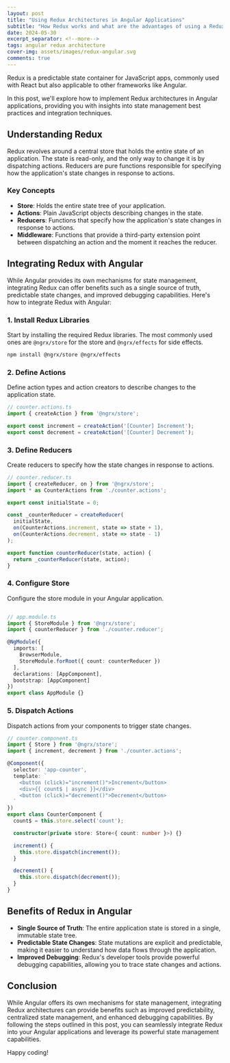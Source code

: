 ```yaml
---
layout: post
title: "Using Redux Architectures in Angular Applications"
subtitle: "How Redux works and what are the advantages of using a Redux Store as a data layer"
date: 2024-05-30
excerpt_separator: <!--more-->
tags: angular redux architecture
cover-img: assets/images/redux-angular.svg
comments: true
---
```


Redux is a predictable state container for JavaScript apps, commonly used with React but also applicable to other frameworks like Angular.
<!--more-->
In this post, we'll explore how to implement Redux architectures in Angular applications, providing you with insights into state management best practices and integration techniques.

## Understanding Redux

Redux revolves around a central store that holds the entire state of an application. The state is read-only, and the only way to change it is by dispatching actions. Reducers are pure functions responsible for specifying how the application's state changes in response to actions.

### Key Concepts

- **Store**: Holds the entire state tree of your application.
- **Actions**: Plain JavaScript objects describing changes in the state.
- **Reducers**: Functions that specify how the application's state changes in response to actions.
- **Middleware**: Functions that provide a third-party extension point between dispatching an action and the moment it reaches the reducer.

## Integrating Redux with Angular

While Angular provides its own mechanisms for state management, integrating Redux can offer benefits such as a single source of truth, predictable state changes, and improved debugging capabilities. Here's how to integrate Redux with Angular:

### 1. Install Redux Libraries

Start by installing the required Redux libraries. The most commonly used ones are `@ngrx/store` for the store and `@ngrx/effects` for side effects.

```bash
npm install @ngrx/store @ngrx/effects
```

### 2. Define Actions

Define action types and action creators to describe changes to the application state.

```typescript
// counter.actions.ts
import { createAction } from '@ngrx/store';

export const increment = createAction('[Counter] Increment');
export const decrement = createAction('[Counter] Decrement');

```

### 3. Define Reducers

Create reducers to specify how the state changes in response to actions.

```typescript
// counter.reducer.ts
import { createReducer, on } from '@ngrx/store';
import * as CounterActions from './counter.actions';

export const initialState = 0;

const _counterReducer = createReducer(
  initialState,
  on(CounterActions.increment, state => state + 1),
  on(CounterActions.decrement, state => state - 1)
);

export function counterReducer(state, action) {
  return _counterReducer(state, action);
}
```

### 4. Configure Store

Configure the store module in your Angular application.

```typescript

// app.module.ts
import { StoreModule } from '@ngrx/store';
import { counterReducer } from './counter.reducer';

@NgModule({
  imports: [
    BrowserModule,
    StoreModule.forRoot({ count: counterReducer })
  ],
  declarations: [AppComponent],
  bootstrap: [AppComponent]
})
export class AppModule {}

```

### 5. Dispatch Actions

Dispatch actions from your components to trigger state changes.

```typescript
// counter.component.ts
import { Store } from '@ngrx/store';
import { increment, decrement } from './counter.actions';

@Component({
  selector: 'app-counter',
  template: `
    <button (click)="increment()">Increment</button>
    <div>{{ count$ | async }}</div>
    <button (click)="decrement()">Decrement</button>
  `
})
export class CounterComponent {
  count$ = this.store.select('count');

  constructor(private store: Store<{ count: number }>) {}

  increment() {
    this.store.dispatch(increment());
  }

  decrement() {
    this.store.dispatch(decrement());
  }
}
```

## Benefits of Redux in Angular

- **Single Source of Truth**: The entire application state is stored in a single, immutable state tree.
- **Predictable State Changes**: State mutations are explicit and predictable, making it easier to understand how data flows through the application.
- **Improved Debugging**: Redux's developer tools provide powerful debugging capabilities, allowing you to trace state changes and actions.

## Conclusion

While Angular offers its own mechanisms for state management, integrating Redux architectures can provide benefits such as improved predictability, centralized state management, and enhanced debugging capabilities. By following the steps outlined in this post, you can seamlessly integrate Redux into your Angular applications and leverage its powerful state management capabilities.

Happy coding!
